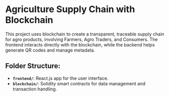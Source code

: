# Agriculture Supply Chain with Blockchain

This project uses blockchain to create a transparent, traceable supply chain for agro products, involving Farmers, Agro Traders, and Consumers. The frontend interacts directly with the blockchain, while the backend helps generate QR codes and manage metadata.

## Folder Structure:
- **`frontend/`**: React.js app for the user interface.
- **`blockchain/`**: Solidity smart contracts for data management and transaction handling.
